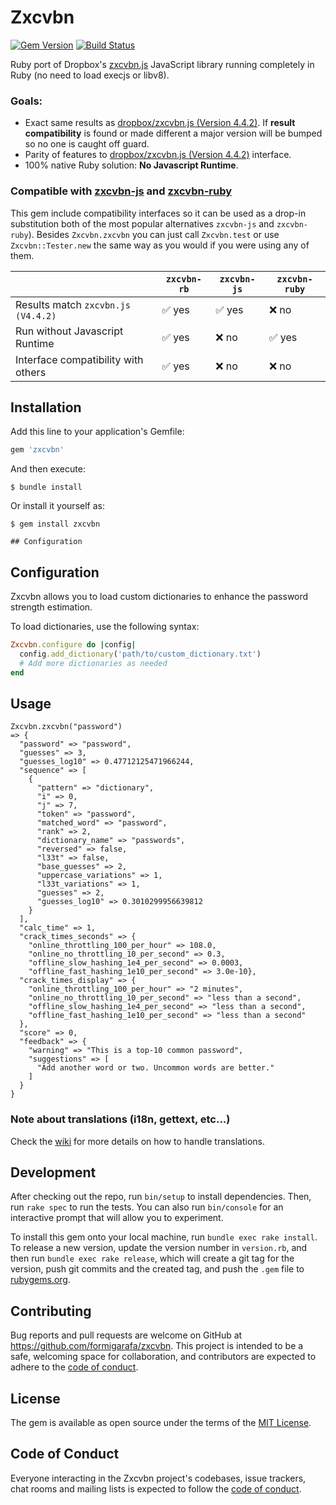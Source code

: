 # Zxcvbn

[![Gem Version](https://badge.fury.io/rb/zxcvbn.svg)](https://badge.fury.io/rb/zxcvbn)
[![Build Status](https://travis-ci.com/formigarafa/zxcvbn-rb.svg?branch=master)](https://travis-ci.com/formigarafa/zxcvbn-rb)

Ruby port of Dropbox's [zxcvbn.js](https://github.com/dropbox/zxcvbn) JavaScript library running completely in Ruby (no need to load execjs or libv8).

### Goals:
- Exact same results as [dropbox/zxcvbn.js (Version 4.4.2)](https://github.com/dropbox/zxcvbn). If **result compatibility** is found or made different a major version will be bumped so no one is caught off guard.
- Parity of features to [dropbox/zxcvbn.js (Version 4.4.2)](https://github.com/dropbox/zxcvbn) interface.
- 100% native Ruby solution: **No Javascript Runtime**.

### Compatible with [zxcvbn-js](https://github.com/bitzesty/zxcvbn-js) and [zxcvbn-ruby](https://github.com/envato/zxcvbn-ruby)

This gem include compatibility interfaces so it can be used as a drop-in substitution both of the most popular alternatives `zxcvbn-js` and `zxcvbn-ruby`). Besides `Zxcvbn.zxcvbn` you can just call `Zxcvbn.test` or use `Zxcvbn::Tester.new` the same way as you would if you were using any of them.

|                                    | `zxcvbn-rb`            | `zxcvbn-js`            | `zxcvbn-ruby`          |
|------------------------------------|------------------------|------------------------|------------------------|
| Results match `zxcvbn.js (V4.4.2)` | :white_check_mark: yes | :white_check_mark: yes | :x: no                 |
| Run without Javascript Runtime     | :white_check_mark: yes | :x: no                 | :white_check_mark: yes |
| Interface compatibility with others| :white_check_mark: yes | :x: no                 | :x: no                 |

## Installation

Add this line to your application's Gemfile:

```ruby
gem 'zxcvbn'
```

And then execute:

    $ bundle install

Or install it yourself as:

    $ gem install zxcvbn

    ## Configuration

## Configuration

Zxcvbn allows you to load custom dictionaries to enhance the password strength estimation.

To load dictionaries, use the following syntax:

```ruby
Zxcvbn.configure do |config|
  config.add_dictionary('path/to/custom_dictionary.txt')
  # Add more dictionaries as needed
end
```

## Usage

```
Zxcvbn.zxcvbn("password")
=> {
  "password" => "password",
  "guesses" => 3,
  "guesses_log10" => 0.47712125471966244,
  "sequence" => [
    {
      "pattern" => "dictionary",
      "i" => 0,
      "j" => 7,
      "token" => "password",
      "matched_word" => "password",
      "rank" => 2,
      "dictionary_name" => "passwords",
      "reversed" => false,
      "l33t" => false,
      "base_guesses" => 2,
      "uppercase_variations" => 1,
      "l33t_variations" => 1,
      "guesses" => 2,
      "guesses_log10" => 0.3010299956639812
    }
  ],
  "calc_time" => 1,
  "crack_times_seconds" => {
    "online_throttling_100_per_hour" => 108.0,
    "online_no_throttling_10_per_second" => 0.3,
    "offline_slow_hashing_1e4_per_second" => 0.0003,
    "offline_fast_hashing_1e10_per_second" => 3.0e-10},
  "crack_times_display" => {
    "online_throttling_100_per_hour" => "2 minutes",
    "online_no_throttling_10_per_second" => "less than a second",
    "offline_slow_hashing_1e4_per_second" => "less than a second",
    "offline_fast_hashing_1e10_per_second" => "less than a second"
  },
  "score" => 0,
  "feedback" => {
    "warning" => "This is a top-10 common password",
    "suggestions" => [
      "Add another word or two. Uncommon words are better."
    ]
  }
}
```

### Note about translations (i18n, gettext, etc...)
Check the [wiki](https://github.com/formigarafa/zxcvbn-rb/wiki) for more details on how to handle translations.

## Development

After checking out the repo, run `bin/setup` to install dependencies. Then, run `rake spec` to run the tests. You can also run `bin/console` for an interactive prompt that will allow you to experiment.

To install this gem onto your local machine, run `bundle exec rake install`. To release a new version, update the version number in `version.rb`, and then run `bundle exec rake release`, which will create a git tag for the version, push git commits and the created tag, and push the `.gem` file to [rubygems.org](https://rubygems.org).

## Contributing

Bug reports and pull requests are welcome on GitHub at https://github.com/formigarafa/zxcvbn. This project is intended to be a safe, welcoming space for collaboration, and contributors are expected to adhere to the [code of conduct](https://github.com/[USERNAME]/zxcvbn/blob/master/CODE_OF_CONDUCT.md).

## License

The gem is available as open source under the terms of the [MIT License](https://opensource.org/licenses/MIT).

## Code of Conduct

Everyone interacting in the Zxcvbn project's codebases, issue trackers, chat rooms and mailing lists is expected to follow the [code of conduct](https://github.com/[USERNAME]/zxcvbn/blob/master/CODE_OF_CONDUCT.md).
